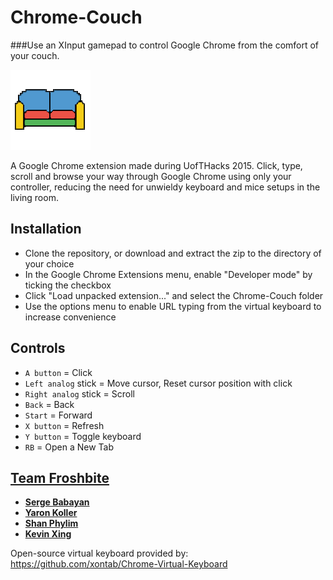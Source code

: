 # Chrome-Couch
###Use an XInput gamepad to control Google Chrome from the comfort of your couch.

![Extension icon](https://raw.githubusercontent.com/FroshBite/Chrome-Couch/master/icon128.png)

A Google Chrome extension made during UofTHacks 2015. Click, type, scroll and browse your way through Google Chrome using only your controller, reducing the need for unwieldy keyboard and mice setups in the living room.

## Installation

* Clone the repository, or download and extract the zip to the directory of your choice
* In the Google Chrome Extensions menu, enable "Developer mode" by ticking the checkbox
* Click "Load unpacked extension..." and select the Chrome-Couch folder
* Use the options menu to enable URL typing from the virtual keyboard to increase convenience

## Controls

* `A button` = Click
* `Left analog` stick = Move cursor, Reset cursor position with click
* `Right analog` stick = Scroll
* `Back` = Back
* `Start` = Forward
* `X button` = Refresh
* `Y button` = Toggle keyboard
* `RB` = Open a New Tab

## [Team Froshbite](https://github.com/FroshBite)

* [**Serge Babayan**](https://github.com/sergei1152)
* [**Yaron Koller**](https://github.com/yaronkoller)
* [**Shan Phylim**](https://github.com/shanpls)
* [**Kevin Xing**](http://github.com/ggkevinxing)

Open-source virtual keyboard provided by: https://github.com/xontab/Chrome-Virtual-Keyboard
